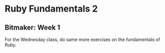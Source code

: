 # Ruby Fundamentals 2
## Bitmaker: Week 1

For the Wednesday class, do same more exercises on the fundamentals of Ruby.
